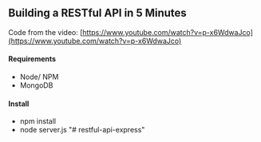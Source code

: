 ## Building a RESTful API in 5 Minutes

Code from the video: [https://www.youtube.com/watch?v=p-x6WdwaJco](https://www.youtube.com/watch?v=p-x6WdwaJco)

#### Requirements
* Node/ NPM
* MongoDB

#### Install
* npm install
* node server.js
"# restful-api-express" 
